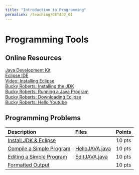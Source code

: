 ```yaml
---
title: "Introduction to Programming"
permalink: /teaching/CET402_01
---
```


# Programming Tools

## Online Resources
[Java Development Kit](https://www.oracle.com/technetwork/java/javase/downloads/jdk12-downloads-5295953.html)  
[Eclipse IDE](https://www.eclipse.org/oxygen/)  
[Video: Installing Eclipse](https://youtu.be/7pt_r5TgdLw)  
[Bucky Roberts: Installing the JDK](https://youtu.be/Hl-zzrqQoSE)  
[Bucky Roberts: Running a Java Program](https://youtu.be/5u8rFbpdvds)  
[Bucky Roberts: Downloading Eclipse](https://youtu.be/CE8UIbb_4iM)  
[Bucky Roberts: Hello Youtube](https://youtu.be/SHIT5VkNrCg)  

## Programming Problems

| Description                                                            | Files                                          | Points |
| :--------------------------------------------------------------------- | :--------------------------------------------- | :----- |
| [Install JDK & Eclipse](/files/CET402/01_InstallJDKEclipse.pdf)        |                                                | 10 pts |
| [Compile a Simple Program](/files/CET402/01_CompileASimpleProgram.pdf) | [HelloJAVA.java](/files/CET402/HelloJAVA.java) | 10 pts |
| [Editing a Simple Program](/files/CET402/01_EditingASimpleProgram.pdf) | [EditJAVA.java](/files/CET402/EditJAVA.java)   | 10 pts |
| [Formatted Output](/files/CET402/01_FormattedOutput.pdf)               |                                                | 10 pts |
